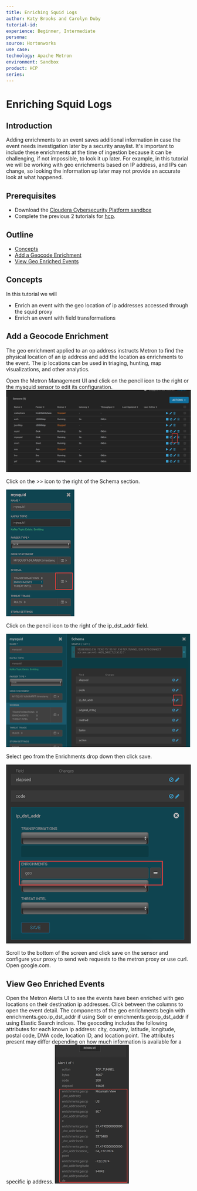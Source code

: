 ```yaml
---
title: Enriching Squid Logs
author: Katy Brooks and Carolyn Duby
tutorial-id: 
experience: Beginner, Intermediate
persona: 
source: Hortonworks
use case: 
technology: Apache Metron
environment: Sandbox
product: HCP
series: 
---
```


# Enriching Squid Logs

## Introduction

Adding enrichments to an event saves additional information in case the event needs investigation later by a security anaylist. It's important to include these enrichments at the time of ingestion because it can be challenging, if not impossible, to look it up later. For example, in this tutorial we will be working with geo enrichments based on IP address, and IPs can change, so looking the information up later may not provide an accurate look at what happened.

## Prerequisites

- Download the [Cloudera Cybersecurity Platform sandbox](http://needlink.com)
- Complete the previous 2 tutorials for [hcp](..).

## Outline

- [Concepts](#concepts)
- [Add a Geocode Enrichment](#add-a-geocode-enrichment)
- [View Geo Enriched Events](#view-geo-enriched-events)

## Concepts

In this tutorial we will

- Enrich an event with the geo location of ip addresses accessed through the squid proxy
- Enrich an event with field transformations

## Add a Geocode Enrichment

The geo enrichment applied to an op address instructs Metron to find the physical location of an ip address and add the location as enrichments to the event. The ip locations can be used in triaging, hunting, map visualizations, and other analytics.

Open the Metron Management UI and click on the pencil icon to the right or the mysquid sensor to edit its configuration.
![Edit mysquid sensor](assets/edit_mysquid.png)

Click on the >> icon to the right of the Schema section.

![Edit mysquid schema](assets/edit_schema.png)

Click on the pencil icon to the right of the ip_dst_addr field.

![Edit IP dst addr enrichments](assets/edit_ip_dst_addr_enrich.png)

Select geo from the Enrichments drop down then click save.

![Edit IP dst addr enrichments](assets/ip_dst_addr_geo.png)

Scroll to the bottom of the screen and click save on the sensor and configure your proxy to send web requests to the metron proxy or use curl. Open google.com.

## View Geo Enriched Events

Open the Metron Alerts UI to see the events have been enriched with geo locations on their destination ip addresses. Click between the columns to open the event detail. The components of the geo enrichments begin with enrichments.geo.ip_dst_addr if using Solr or enrichments:geo:ip_dst_addr if using Elastic Search indices. The geocoding includes the following attributes for each known ip address: city, country, latitude, longitude, postal code, DMA code, location ID, and location point. The attributes present may differ depending on how much information is available for a specific ip address.
![Geocode enrichment details](assets/geo_code_enrich_detail.png)
